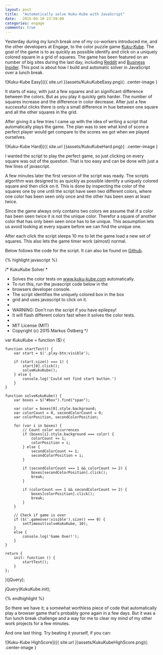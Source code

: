 ```yaml
---
layout: post
title:  "Automatically solve Kuku-Kube with JavaScript"
date:   2015-04-10 23:59:00
categories: engage
comments: true
---
```


Yesterday during my lunch break one of my co-workers introduced me, and the other developers at Engage, to the color puzzle game [Kuku-Kube](http://www.kuku-kube.com/). The goal of the game is to as quickly as possible identify and click on a uniquely colored square in a grid of squares. The game has been featured on an number of big sites during the last day, including [Reddit](http://www.reddit.com/r/InternetIsBeautiful/comments/31xz0w/test_your_color_perception/) and [Business Insider](http://www.businessinsider.com/what-is-kukukube-2015-4). This post is about how I build and automatic solver in JavaScript over a lunch break.

![Kuku-Kube Easy]({{ site.url }}assets/KukuKubeEasy.png){: .center-image }

It starts of easy, with just a few squares and an significant difference between the colors. But as you play it quickly gets harder. The number of squares increase and the difference in color decrease. After just a few successful clicks there is only a small difference in hue between one square and all the other squares in the grid.

After giving it a few tries I came up with the idea of writing a script that automatically plays the game. The plan was to see what kind of score a perfect player would get compare to the scores we got when we played ourselves.

![Kuku-Kube Hard]({{ site.url }}assets/KukuKubeHard.png){: .center-image }

I wanted the script to play the perfect game, so just clicking on every square was out of the question. That is too easy and can be done with just a few lines of javascript.

A few minutes later the first version of the script was ready. The scripts algorithm was designed to as quickly as possible identify a uniquely colored square and then click on it. This is done by inspecting the color of the squares one by one until the script have seen two different colors, where one color has been seen only once and the other has been seen at least twice.

Since the game always only contains two colors we assume that if a color has been seen twice it is not the unique color. Therefor a square of another color that has only been seen once has to be unique. This assumption lets us avoid looking at every square before we can find the unique one.

After each click the script sleeps 10 ms to let the game load a new set of squares. This also lets the game timer work (almost) normal.

Below follows the code for the script. It can also be found on [Github](https://gist.github.com/markusos/bd58f2ee6abc2e4010cb).

{% highlight javascript %}

/* KukuKube Solver
 *
 * Solves the color tests on www.kuku-kube.com automatically.
 * To run this, run the javascript code below in the
 * browsers developer console.
 * The script identifies the uniquely colored box in the box  
 * grid and uses javascript to click on it.
 *
 * WARNING: Don't run the script if you have epilepsy!
 *  It will flash different colors fast when it solves the color tests.
 *
 * MIT License (MIT)
 * Copyright (c) 2015 Markus Östberg
 */

var KukuKube = function ($) {

    function startTest() {
        var start = $('.play-btn:visible');

        if (start.size() === 1) {
            start[0].click();
            solveKukuKube();
        } else {
            console.log('Could not find start button.')
        }
    }

    function solveKukuKube() {
        var boxes = $("#box").find("span");

        var color = boxes[0].style.background;
        var colorCount = 0, secondColorCount = 0;
        var colorPosition, secondColorPosition;

        for (var i in boxes) {
            // Count color occurrences
            if (boxes[i].style.background === color) {
                colorCount += 1;
                colorPosition = i;
            } else {
                secondColorCount += 1;
                secondColorPosition = i;
            }

            if (secondColorCount === 1 && colorCount >= 2) {
                boxes[secondColorPosition].click();
                break;
            }

            if (colorCount === 1 && secondColorCount >= 2) {
                boxes[colorPosition].click();
                break;
            }
        }

        // Check if game is over
        if ($('.gameover:visible').size() === 0) {
            setTimeout(solveKukuKube, 10);
        }
        else {
            console.log('Game Over!');
        }
    }

    return {
        init: function () {
            startTest();
        }
    };

}(jQuery);

jQuery(KukuKube.init);

{% endhighlight %}

So there we have it; a somewhat worthless piece of code that automatically play a browser game that's probably gone again in a few days. But it was a fun lunch break challenge and a way for me to clear my mind of my other work projects for a few minutes.

And one last thing. Try beating it yourself, if you can:

![Kuku-Kube HighScore]({{ site.url }}assets/KukuKubeHighScore.png){: .center-image }
